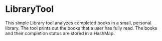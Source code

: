 # LibraryTool
 This simple Library tool  analyzes completed books in a small, personal library. The tool prints out the books that a user has fully read. The books and their completion status are stored in a HashMap.   
